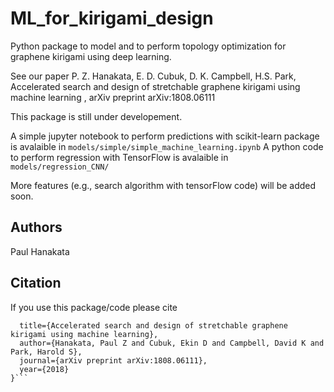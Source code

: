 # ML_for_kirigami_design
Python package to model and to perform topology optimization for graphene kirigami using deep learning.

See our paper 
P. Z. Hanakata, E. D. Cubuk, D. K. Campbell, H.S. Park, Accelerated search and design of stretchable graphene kirigami using machine learning
, arXiv preprint arXiv:1808.06111


This package is still under developement. 

A simple jupyter notebook to perform predictions with scikit-learn package is avalaible in `models/simple/simple_machine_learning.ipynb`
A python code to perform regression with TensorFlow is avalaible in `models/regression_CNN/`


More features (e.g., search algorithm with tensorFlow code) will be added soon.

## Authors
Paul Hanakata

## Citation

If you use this package/code please cite 
```@article{hanakata2018accelerated,
  title={Accelerated search and design of stretchable graphene kirigami using machine learning},
  author={Hanakata, Paul Z and Cubuk, Ekin D and Campbell, David K and Park, Harold S},
  journal={arXiv preprint arXiv:1808.06111},
  year={2018}
}```
